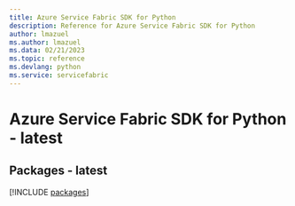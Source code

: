 ```yaml
---
title: Azure Service Fabric SDK for Python
description: Reference for Azure Service Fabric SDK for Python
author: lmazuel
ms.author: lmazuel
ms.data: 02/21/2023
ms.topic: reference
ms.devlang: python
ms.service: servicefabric
---
```

# Azure Service Fabric SDK for Python - latest
## Packages - latest
[!INCLUDE [packages](service-fabric-index.md)]